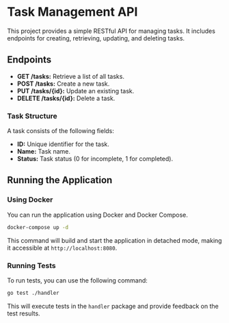 # Task Management API

This project provides a simple RESTful API for managing tasks. It includes endpoints for creating, retrieving, updating, and deleting tasks.

## Endpoints

* **GET /tasks:** Retrieve a list of all tasks.
* **POST /tasks:** Create a new task.
* **PUT /tasks/{id}:** Update an existing task.
* **DELETE /tasks/{id}:** Delete a task.

### Task Structure

A task consists of the following fields:

* **ID:** Unique identifier for the task.
* **Name:** Task name.
* **Status:** Task status (0 for incomplete, 1 for completed).

## Running the Application

### Using Docker

You can run the application using Docker and Docker Compose.

```bash
docker-compose up -d
```

This command will build and start the application in detached mode, making it accessible at `http://localhost:8080`.

### Running Tests

To run tests, you can use the following command:

```bash
go test ./handler
```

This will execute tests in the `handler` package and provide feedback on the test results.
